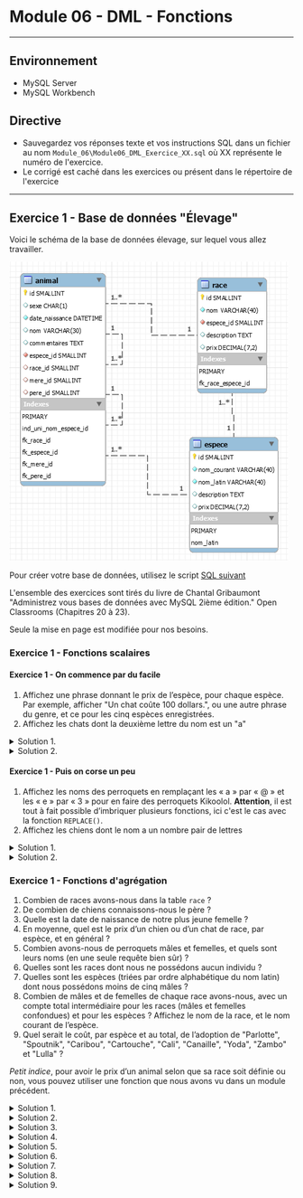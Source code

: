 # Module 06 - DML - Fonctions

---

## Environnement

- MySQL Server
- MySQL Workbench

## Directive

- Sauvegardez vos réponses texte et vos instructions SQL dans un fichier au nom ```Module_06\Module06_DML_Exercice_XX.sql``` où XX représente le numéro de l'exercice.
- Le corrigé est caché dans les exercices ou présent dans le répertoire de l'exercice

---

## Exercice 1 - Base de données "Élevage"

Voici le schéma de la base de données élevage, sur lequel vous allez travailler.

![Schéma base de données "élevage"](img/Capture3.png)

Pour créer votre base de données, utilisez le script [SQL suivant](sql/BD_Elevage.sql)

L'ensemble des exercices sont tirés du livre de Chantal Gribaumont "Administrez vous bases de données avec MySQL 2ième édition." Open Classrooms (Chapitres 20 à 23).

Seule la mise en page est modifiée pour nos besoins.

### Exercice 1 -  Fonctions scalaires

#### Exercice 1 -  On commence par du facile

1. Affichez une phrase donnant le prix de l’espèce, pour chaque espèce. Par exemple, afficher "Un chat coûte 100 dollars.", ou une autre phrase du genre, et ce pour les cinq espèces enregistrées.
2. Affichez les chats dont la deuxième lettre du nom est un "a"

<details>
    <summary>Solution 1.</summary>

```sql
SELECT CONCAT('Un(e) ', nom_courant, ' coûte ', prix, ' dollars.') AS Solution
FROM espece;

-- OU

SELECT CONCAT_WS(' ','Un(e)', nom_courant, 'coûte', prix, 'dollars.') AS Solution
FROM espece;
```

</details>

<details>
    <summary>Solution 2.</summary>

```sql
SELECT animal.nom , espece.nom_courant
FROM animal
  INNER JOIN espece 
          ON animal.espece_id = espece.id
WHERE espece.nom_courant = 'Chat '
  AND nom LIKE '_a';

-- OU avec des fonctions

SELECT animal.nom , espece.nom_courant
FROM animal
  INNER JOIN espece 
          ON animal.espece_id = espece.id
WHERE espece.nom_courant = 'Chat '
  AND SUBSTRING(nom , 2, 1) = 'a';
```

</details>

#### Exercice 1 -  Puis on corse un peu

1. Affichez les noms des perroquets en remplaçant les « a » par « @ » et les « e » par « 3 » pour en faire des perroquets Kikoolol. **Attention**, il est tout à fait possible d’imbriquer plusieurs fonctions, ici c'est le cas avec la fonction ```REPLACE()```.
2. Affichez les chiens dont le nom a un nombre pair de lettres

<details>
    <summary>Solution 1.</summary>

Une petite explication s’impose avant de vous laisser continuer. Comme vous voyez, il est tout à fait possible d’imbriquer plusieurs fonctions. Le tout est de le faire correctement, et pour cela, il faut procéder par étape. Ici, vous voulez faire deux remplacements successifs dans une chaîne de caractères (en l’occurrence, le nom des perroquets).

Donc, vous effectuez un premier remplacement, en changeant les "a" par les "@" : ```REPLACE(nom, ’a’, ’@’)```.

Ensuite, sur la chaîne résultant de ce premier remplacement, vous effectuez le second : ```REPLACE(REPLACE(nom, ’a’, ’@’), ’e’, ’3’)```. Logique, non?

```sql
SELECT REPLACE(REPLACE(nom , 'a', '@'), 'e', '3') AS Solution
FROM animal
  INNER JOIN espece 
          ON animal.espece_id = espece.id
WHERE espece.nom_courant LIKE 'Perroquet%';
```

</details>

<details>
    <summary>Solution 2.</summary>

```sql
SELECT nom, nom_courant
FROM animal
  INNER JOIN espece 
          ON animal.espece_id = espece.id
WHERE espece.nom_courant = 'Chien'
  AND CHAR_LENGTH(nom) % 2 = 0;

-- OU
SELECT nom, nom_courant
FROM animal
  INNER JOIN espece 
          ON animal.espece_id = espece.id
WHERE espece.nom_courant = 'Chien'
  AND CHAR_LENGTH(nom) MOD 2 = 0;

-- OU
SELECT nom, nom_courant
FROM animal
  INNER JOIN espece 
          ON animal.espece_id = espece.id
WHERE espece.nom_courant = 'Chien'
  AND MOD(CHAR_LENGTH(nom), 2) = 0;
```

</details>

### Exercice 1 - Fonctions d'agrégation

1. Combien de races avons-nous dans la table ```race``` ?
2. De combien de chiens connaissons-nous le père ?
3. Quelle est la date de naissance de notre plus jeune femelle ?
4. En moyenne, quel est le prix d’un chien ou d’un chat de race, par espèce, et en général ?
5. Combien avons-nous de perroquets mâles et femelles, et quels sont leurs noms (en une seule requête bien sûr) ?
6. Quelles sont les races dont nous ne possédons aucun individu ?
7. Quelles sont les espèces (triées par ordre alphabétique du nom latin) dont nous possédons moins de cinq mâles ?
8. Combien de mâles et de femelles de chaque race avons-nous, avec un compte total intermédiaire pour les races (mâles et femelles confondues) et pour les espèces ? Affichez le nom de la race, et le nom courant de l’espèce.
9. Quel serait le coût, par espèce et au total, de l’adoption de "Parlotte", "Spoutnik", "Caribou", "Cartouche", "Cali", "Canaille", "Yoda", "Zambo" et "Lulla" ?

*Petit indice*, pour avoir le prix d’un animal selon que sa race soit définie ou non, vous pouvez utiliser une fonction que nous avons vu dans un module précédent.

<details>
    <summary>Solution 1.</summary>

```sql
SELECT COUNT (*)
FROM Race;
```

</details>

<details>
    <summary>Solution 2.</summary>

L’astuce ici était de ne pas oublier de donner la colonne ```pere_id``` en paramètre à ```COUNT()```, pour ne compter que les lignes où ```pere_id``` est non ```NULL```. Si vous avez fait directement ```WHERE espece_id = 1``` au lieu d’utiliser une jointure pour sélectionner les chiens, ce n’est pas bien grave.

```sql
SELECT COUNT(pere_id)
FROM animal
  INNER JOIN espece 
          ON espece.id = animal.espece_id
WHERE espece.nom_courant = 'Chien';
```

</details>

<details>
    <summary>Solution 3.</summary>

```sql
SELECT MAX(date_naissance)
FROM animal
WHERE sexe = 'F';
```

</details>

<details>
    <summary>Solution 4.</summary>

```sql
SELECT nom_courant AS espece , AVG(race.prix) AS prix_moyen
FROM race
  INNER JOIN espece 
          ON race.espece_id = espece.id
WHERE espece.nom_courant IN ('Chat ', 'Chien')
GROUP BY espece.nom_courant WITH ROLLUP;
```

Ne pas oublier ```WITH ROLLUP``` pour avoir le résultat général.

</details>

<details>
    <summary>Solution 5.</summary>

```sql
SELECT sexe , COUNT(*), GROUP_CONCAT(nom SEPARATOR ', ')
FROM animal
  INNER JOIN espece 
          ON animal.espece_id = espece.id
WHERE nom_courant = 'Perroquet amazone'
GROUP BY sexe;
```

Il suffisait de se souvenir de la méthode ```GROUP_CONCAT()``` pour pouvoir réaliser simplement cette requête. Peut-être avez-vous groupé sur l’espèce aussi (avec ```nom_courant``` ou autre). Ce n’était pas nécessaire puisqu’on avait restreint à une seule espèce avec la clause ```WHERE```. Cependant, cela n’influe pas sur le résultat, mais sur la rapidité de la requête.

</details>

<details>
    <summary>Solution 6.</summary>

```sql
SELECT race.nom , COUNT(animal.race_id) AS nombre
FROM race
  LEFT JOIN animal 
         ON animal.race_id = race.id
GROUP BY race.nom
HAVING nombre = 0;
```

Il fallait ici ne pas oublier de faire une jointure externe (```LEFT``` ou ```RIGHT```, selon votre requête), ainsi que de mettre la colonne ```animal.race_id``` (ou ```animal.id```, ou ```animal.espece_id``` mais c’est moins intuitif) en paramètre de la fonction ```COUNT()```.

</details>

<details>
    <summary>Solution 7.</summary>

```sql
SELECT espece.nom_latin , COUNT(espece_id) AS nombre
FROM espece
 LEFT JOIN animal ON animal.espece_id = espece.id
WHERE sexe = 'M' OR animal.id IS NULL
GROUP BY espece.nom_latin
HAVING nombre < 5;
```

À nouveau, une jointure externe et ```espece_id``` en argument de ```COUNT()```, mais il y avait ici une petite subtilité en plus. Puisqu’on demandait des informations sur les mâles uniquement, il fallait une condition ```WHERE sexe = ’M’```. Mais cette condition fait que les lignes de la jointure provenant de la table ```espece``` n’ayant aucune correspondance dans la table ```animal``` sont éliminées également (puisque forcément, toutes les colonnes de la table ```animal```, dont sexe, seront à ```NULL``` pour ces lignes). Par conséquent, il fallait ajouter une condition permettant de garder ces fameuses lignes (les espèces pour lesquelles on n’a aucun individu, donc aucun mâle). Il fallait donc ajouter ```OR animal.id IS NULL```, ou faire cette condition sur toute autre colonne d’```animal``` ayant la contrainte ```NOT NULL```, et qui donc ne sera ```NULL``` que lors d’une jointure externe, en cas de noncorrespondance avec l’autre table. Il n’y a plus alors qu’à ajouter la clause ```HAVING``` pour sélectionner les espèces ayant moins de cinq mâles.

</details>

<details>
    <summary>Solution 8.</summary>

```sql
SELECT animal.sexe , race.nom , espece.nom_courant , COUNT (*) AS
nombre
FROM animal
  INNER JOIN espece 
          ON animal.espece_id = espece.id
  INNER JOIN race 
          ON animal.race_id = race.id
WHERE animal.sexe IS NOT NULL
GROUP BY espece.nom_courant , race.nom , sexe 
WITH ROLLUP; 
```

Deux jointures sont nécessaires pour pouvoir afficher les noms des races et des espèces. Il suffit alors de ne pas oublier l’option ```WITH ROLLUP``` et de mettre les critères de regroupement dans le bon ordre pour avoir les super-agrégats voulus.

</details>

<details>
    <summary>Solution 9.</summary>

```sql
SELECT espece.nom_courant , SUM(COALESCE(race.prix, espece.prix)) AS somme
FROM animal
  INNER JOIN espece 
          ON espece.id = animal.espece_id
  LEFT JOIN race
         ON race.id = animal.race_id
WHERE animal.nom IN ('Parlotte ', 'Spoutnik ', 'Caribou ', 'Cartouche ', 'Cali ', 'Canaille ', 'Yoda ', 'Zambo ', 'Lulla ')
GROUP BY espece.nom_courant WITH ROLLUP;
```

C’est ici la fonction ```SUM()``` qu’il fallait utiliser, puisqu’on veut le prix total par groupe. Sans oublier le ```WITH ROLLUP``` pour avoir également le prix total tous groupes confondus. Quant au prix de chaque animal, c’est typiquement une situation où l’on peut utiliser ```COALESCE()``` !

</details>
